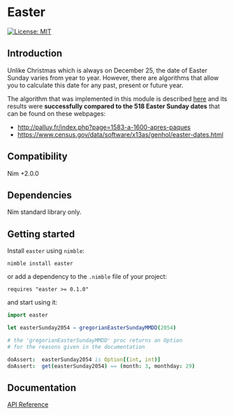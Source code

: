 # Easter

[![License: MIT](https://img.shields.io/badge/License-MIT-blue.svg)](https://opensource.org/licenses/MIT)


## Introduction

Unlike Christmas which is always on December 25, the date of Easter Sunday 
varies from year to year. However, there are algorithms that allow you to 
calculate this date for any past, present or future year.

The algorithm that was implemented in this module is described [here][1] 
and its results were **successfully compared to the 518 Easter Sunday 
dates** that can be found on these webpages:

  - http://palluy.fr/index.php?page=1583-a-1600-apres-paques
  - https://www.census.gov/data/software/x13as/genhol/easter-dates.html


## Compatibility

Nim +2.0.0


## Dependencies

Nim standard library only.


## Getting started

Install `easter` using `nimble`:

```text
nimble install easter
```

or add a dependency to the `.nimble` file of your project:

```text
requires "easter >= 0.1.0"
```

and start using it:

```nim
import easter

let easterSunday2054 = gregorianEasterSundayMMDD(2054)

# the 'gregorianEasterSundayMMDD' proc returns an Option
# for the reasons given in the documentation

doAssert:  easterSunday2054 is Option[(int, int)]
doAssert:  get(easterSunday2054) == (month: 3, monthday: 29)
```


## Documentation

[API Reference](https://gek2k.github.io/easter/easter.html)


[1]: https://en.wikipedia.org/wiki/Date_of_Easter#Anonymous_Gregorian_algorithm
[2]: https://github.com/nim-lang/nimble
